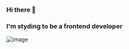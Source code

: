 ### Hi there 👋
### I'm styding to be a frontend developer
![image](https://user-images.githubusercontent.com/71925953/187624741-583c1613-49fe-49c4-adf2-47eae2a0c562.png)

<!--
**saliamanovich/saliamanovich** is a ✨ _special_ ✨ repository because its `README.md` (this file) appears on your GitHub profile.

Here are some ideas to get you started:

- 🔭 I’m currently working on ...
- 🌱 I’m currently learning ...
- 👯 I’m looking to collaborate on ...
- 🤔 I’m looking for help with ...
- 💬 Ask me about ...
- 📫 How to reach me: ...
- 😄 Pronouns: ...
- ⚡ Fun fact: ...
-->
